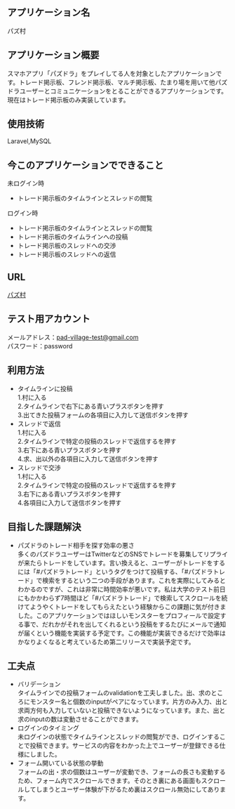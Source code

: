 ## アプリケーション名
パズ村

## アプリケーション概要
スマホアプリ「パズドラ」をプレイしてる人を対象としたアプリケーションです。トレード掲示板、フレンド掲示板、マルチ掲示板、たまり場を用いて他パズドラユーザーとコミュニケーションをとることができるアプリケーションです。現在はトレード掲示板のみ実装しています。

## 使用技術
Laravel,MySQL

## 今このアプリケーションでできること
未ログイン時
- トレード掲示板のタイムラインとスレッドの閲覧  

ログイン時
- トレード掲示板のタイムラインとスレッドの閲覧 
- トレード掲示板のタイムラインへの投稿
- トレード掲示板のスレッドへの交渉
- トレード掲示板のスレッドへの返信

## URL
[パズ村](https://pad-village.herokuapp.com)

## テスト用アカウント
メールアドレス：pad-village-test@gmail.com  
パスワード：password

## 利用方法
- タイムラインに投稿  
1.村に入る  
2.タイムラインで右下にある青いプラスボタンを押す  
3.出てきた投稿フォームの各項目に入力して送信ボタンを押す  
- スレッドで返信  
1.村に入る  
2.タイムラインで特定の投稿のスレッドで返信するを押す  
3.右下にある青いプラスボタンを押す  
4.求、出以外の各項目に入力して送信ボタンを押す  
- スレッドで交渉  
1.村に入る  
2.タイムラインで特定の投稿のスレッドで返信するを押す  
3.右下にある青いプラスボタンを押す  
4.各項目に入力して送信ボタンを押す  

## 目指した課題解決
- パズドラのトレード相手を探す効率の悪さ  
多くのパズドラユーザーはTwitterなどのSNSでトレードを募集してリプライが来たらトレードをしています。言い換えると、ユーザーがトレードをするには「#パズドラトレード」というタグをつけて投稿する、「#パズドラトレード」で検索をするという二つの手段があります。これを実際にしてみるとわかるのですが、これは非常に時間効率が悪いです。私は大学のテスト前日にもかかわらず7時間ほど「#パズドラトレード」で検索してスクロールを続けてようやくトレードをしてもらえたという経験からこの課題に気が付きました。このアプリケーションではほしいモンスターをプロフィールで設定する事で、だれかがそれを出してくれるという投稿をするたびにメールで通知が届くという機能を実装する予定です。この機能が実装できるだけで効率はかなりよくなると考えているため第二リリースで実装予定です。

## 工夫点
- バリデーション  
タイムラインでの投稿フォームのvalidationを工夫しました。出、求のところにモンスター名と個数のinputがペアになっています。片方のみ入力、出と求両方何も入力していないと投稿できないようになっています。また、出と求のinputの数は変動させることができます。
- ログインのタイミング  
未ログインの状態でタイムラインとスレッドの閲覧ができ、ログインすることで投稿できます。サービスの内容をわかった上でユーザーが登録できる仕様にしました。
- フォーム開いている状態の挙動  
フォームの出・求の個数はユーザーが変動でき、フォームの長さも変動するため、フォーム内でスクロールできます。そのとき裏にある画面もスクロールしてしまうとユーザー体験が下がるため裏はスクロール無効にしてあります。
